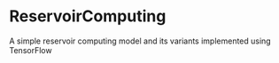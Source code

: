 # ReservoirComputing
A simple reservoir computing model and its  variants implemented using TensorFlow
